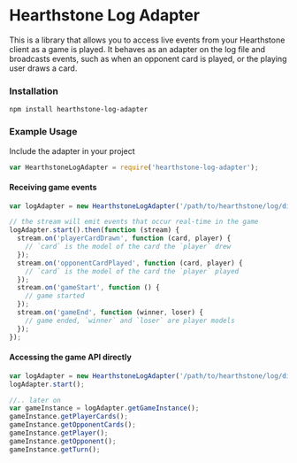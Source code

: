 # Hearthstone Log Adapter
This is a library that allows you to access live events from your Hearthstone client as a game is played. It behaves as an adapter on the log file and broadcasts events, such as when an opponent card is played, or the playing user draws a card.

### Installation
```
npm install hearthstone-log-adapter
```

### Example Usage

Include the adapter in your project
```js
var HearthstoneLogAdapter = require('hearthstone-log-adapter');
```

#### Receiving game events
```js
var logAdapter = new HearthstoneLogAdapter('/path/to/hearthstone/log/directory');

// the stream will emit events that occur real-time in the game
logAdapter.start().then(function (stream) {
  stream.on('playerCardDrawn', function (card, player) {
    // `card` is the model of the card the `player` drew
  });
  stream.on('opponentCardPlayed', function (card, player) {
    // `card` is the model of the card the `player` played
  });
  stream.on('gameStart', function () {
    // game started
  });
  stream.on('gameEnd', function (winner, loser) {
    // game ended, `winner` and `loser` are player models
  });
});
```

#### Accessing the game API directly
```js
var logAdapter = new HearthstoneLogAdapter('/path/to/hearthstone/log/directory');
logAdapter.start();

//.. later on
var gameInstance = logAdapter.getGameInstance();
gameInstance.getPlayerCards();
gameInstance.getOpponentCards();
gameInstance.getPlayer();
gameInstance.getOpponent();
gameInstance.getTurn();
```
